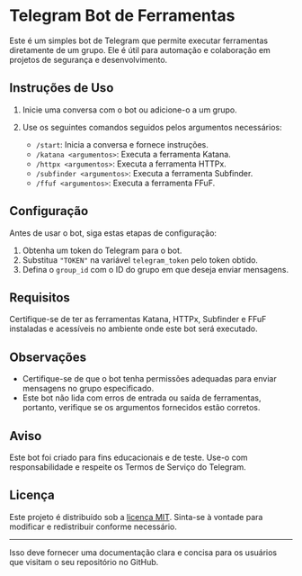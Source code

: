 
# Telegram Bot de Ferramentas

Este é um simples bot de Telegram que permite executar ferramentas diretamente de um grupo. Ele é útil para automação e colaboração em projetos de segurança e desenvolvimento.

## Instruções de Uso

1. Inicie uma conversa com o bot ou adicione-o a um grupo.
2. Use os seguintes comandos seguidos pelos argumentos necessários:

   - `/start`: Inicia a conversa e fornece instruções.
   - `/katana <argumentos>`: Executa a ferramenta Katana.
   - `/httpx <argumentos>`: Executa a ferramenta HTTPx.
   - `/subfinder <argumentos>`: Executa a ferramenta Subfinder.
   - `/ffuf <argumentos>`: Executa a ferramenta FFuF.

## Configuração

Antes de usar o bot, siga estas etapas de configuração:

1. Obtenha um token do Telegram para o bot.
2. Substitua `"TOKEN"` na variável `telegram_token` pelo token obtido.
3. Defina o `group_id` com o ID do grupo em que deseja enviar mensagens.

## Requisitos

Certifique-se de ter as ferramentas Katana, HTTPx, Subfinder e FFuF instaladas e acessíveis no ambiente onde este bot será executado.

## Observações

- Certifique-se de que o bot tenha permissões adequadas para enviar mensagens no grupo especificado.
- Este bot não lida com erros de entrada ou saída de ferramentas, portanto, verifique se os argumentos fornecidos estão corretos.

## Aviso

Este bot foi criado para fins educacionais e de teste. Use-o com responsabilidade e respeite os Termos de Serviço do Telegram.

## Licença

Este projeto é distribuído sob a [licença MIT](https://opensource.org/licenses/MIT). Sinta-se à vontade para modificar e redistribuir conforme necessário.

--- 

Isso deve fornecer uma documentação clara e concisa para os usuários que visitam o seu repositório no GitHub.
